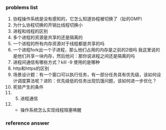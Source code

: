 ### problems list
1. 协程操作系统是没有感知的，它怎么知道协程被切换了（扯的GMP）
2. 为什么协程切换的开销比线程切换小
3. 进程和线程的区别
4. 多个进程的资源是共享的还是隔离的
5. 一个进程的所有内存资源对于线程都是共享的吗
6. 一个进程fork出一个子进程，那么他们占用的内存是之前的2倍吗
   我这里说的是他们共享一块内存，然后他问：那你说进程之间还是隔离的吗
7. 进程间通信有哪些方式？kill -9 使用的是哪种
8. http和https的区别
9. 场景设计题：有一个窗口可以执行任务，有一部分任务具有优先级，该如何设计调度算法呢？进阶：优先级低的任务出现饥饿问题，该如何进一步优化？
10. 死锁产生的条件
11. 5. 进程通信
12. * 操作系统怎么实现线程阻塞唤醒



### reference answer
